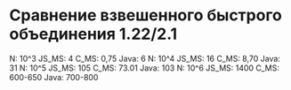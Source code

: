 # Сравнение взвешенного быстрого объединения 1.22/2.1

N: 10^3    JS_MS: 4       C_MS:  0,75     Java: 6
N: 10^4    JS_MS: 16      C_MS:  8,70     Java: 31
N: 10^5    JS_MS: 105     C_MS:  73.01    Java: 103
N: 10^6    JS_MS: 1400    C_MS:  600-650  Java: 700-800

